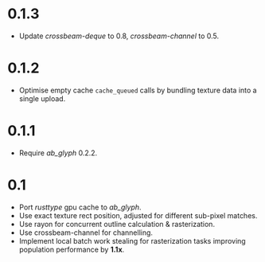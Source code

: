 # 0.1.3
* Update _crossbeam-deque_ to 0.8, _crossbeam-channel_ to 0.5.

# 0.1.2
* Optimise empty cache `cache_queued` calls by bundling texture data into a single upload.

# 0.1.1
* Require _ab_glyph_ 0.2.2.

# 0.1
* Port _rusttype_ gpu cache to _ab_glyph_.
* Use exact texture rect position, adjusted for different sub-pixel matches.
* Use rayon for concurrent outline calculation & rasterization.
* Use crossbeam-channel for channelling.
* Implement local batch work stealing for rasterization tasks improving population performance by **1.1x**.
